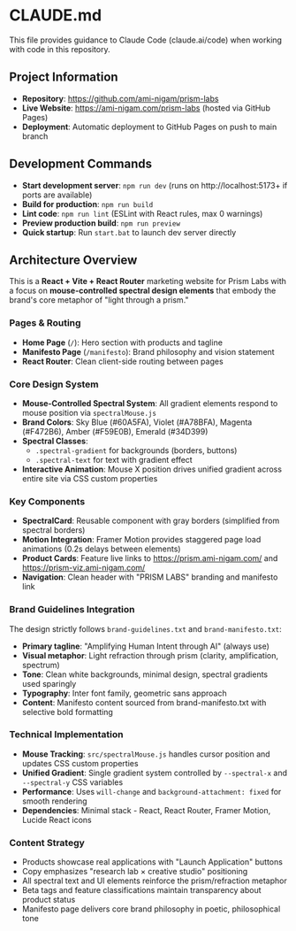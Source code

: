 # CLAUDE.md

This file provides guidance to Claude Code (claude.ai/code) when working with code in this repository.

## Project Information

- **Repository**: https://github.com/ami-nigam/prism-labs
- **Live Website**: https://ami-nigam.com/prism-labs (hosted via GitHub Pages)
- **Deployment**: Automatic deployment to GitHub Pages on push to main branch

## Development Commands

- **Start development server**: `npm run dev` (runs on http://localhost:5173+ if ports are available)
- **Build for production**: `npm run build`  
- **Lint code**: `npm run lint` (ESLint with React rules, max 0 warnings)
- **Preview production build**: `npm run preview`
- **Quick startup**: Run `start.bat` to launch dev server directly

## Architecture Overview

This is a **React + Vite + React Router** marketing website for Prism Labs with a focus on **mouse-controlled spectral design elements** that embody the brand's core metaphor of "light through a prism."

### Pages & Routing
- **Home Page** (`/`): Hero section with products and tagline
- **Manifesto Page** (`/manifesto`): Brand philosophy and vision statement
- **React Router**: Clean client-side routing between pages

### Core Design System
- **Mouse-Controlled Spectral System**: All gradient elements respond to mouse position via `spectralMouse.js`
- **Brand Colors**: Sky Blue (#60A5FA), Violet (#A78BFA), Magenta (#F472B6), Amber (#F59E0B), Emerald (#34D399)
- **Spectral Classes**: 
  - `.spectral-gradient` for backgrounds (borders, buttons)
  - `.spectral-text` for text with gradient effect
- **Interactive Animation**: Mouse X position drives unified gradient across entire site via CSS custom properties

### Key Components
- **SpectralCard**: Reusable component with gray borders (simplified from spectral borders)
- **Motion Integration**: Framer Motion provides staggered page load animations (0.2s delays between elements)
- **Product Cards**: Feature live links to https://prism.ami-nigam.com/ and https://prism-viz.ami-nigam.com/
- **Navigation**: Clean header with "PRISM LABS" branding and manifesto link

### Brand Guidelines Integration
The design strictly follows `brand-guidelines.txt` and `brand-manifesto.txt`:
- **Primary tagline**: "Amplifying Human Intent through AI" (always use)
- **Visual metaphor**: Light refraction through prism (clarity, amplification, spectrum)
- **Tone**: Clean white backgrounds, minimal design, spectral gradients used sparingly
- **Typography**: Inter font family, geometric sans approach
- **Content**: Manifesto content sourced from brand-manifesto.txt with selective bold formatting

### Technical Implementation
- **Mouse Tracking**: `src/spectralMouse.js` handles cursor position and updates CSS custom properties
- **Unified Gradient**: Single gradient system controlled by `--spectral-x` and `--spectral-y` CSS variables
- **Performance**: Uses `will-change` and `background-attachment: fixed` for smooth rendering
- **Dependencies**: Minimal stack - React, React Router, Framer Motion, Lucide React icons

### Content Strategy
- Products showcase real applications with "Launch Application" buttons
- Copy emphasizes "research lab × creative studio" positioning
- All spectral text and UI elements reinforce the prism/refraction metaphor
- Beta tags and feature classifications maintain transparency about product status
- Manifesto page delivers core brand philosophy in poetic, philosophical tone